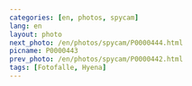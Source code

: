 ```yaml
---
categories: [en, photos, spycam]
lang: en
layout: photo
next_photo: /en/photos/spycam/P0000444.html
picname: P0000443
prev_photo: /en/photos/spycam/P0000442.html
tags: [Fotofalle, Hyena]
---
```

